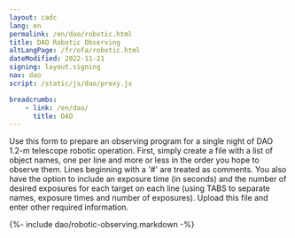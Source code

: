 ```yaml
---
layout: cadc
lang: en
permalink: /en/dao/robotic.html
title: DAO Robotic Observing
altLangPage: /fr/ofa/robotic.html
dateModified: 2022-11-21
signing: layout.signing
nav: dao
script: /static/js/dao/proxy.js

breadcrumbs:
    - link: /en/dao/
      title: DAO
---
```

              
<p>Use this form to prepare an observing program for a single
   night of DAO 1.2-m telescope robotic operation.  First, simply create a 
   file with a list of object names, one per line and more or less in the
   order you hope to observe them.  Lines beginning with a '#' are treated
   as comments.  You also have the option to
   include an exposure time (in seconds) and the number of desired exposures
   for each target on each line (using TABS to separate names, exposure times
   and number of exposures).  Upload 
   this file and enter other required information.</p>

{%- include dao/robotic-observing.markdown -%}
